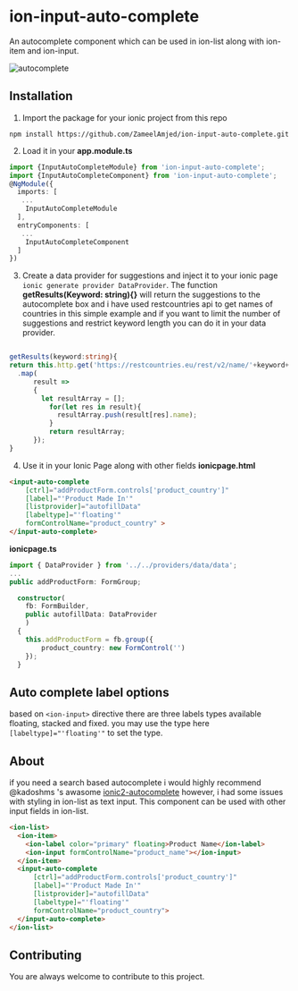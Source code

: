 # ion-input-auto-complete
An autocomplete component which can be used in ion-list along with ion-item and ion-input.

![autocomplete](https://thumbs.gfycat.com/SmoggyDaringFoxhound-size_restricted.gif)

## Installation
1. Import the package for your ionic project from this repo

`npm install https://github.com/ZameelAmjed/ion-input-auto-complete.git`

2. Load it in your **app.module.ts**
```typescript
import {InputAutoCompleteModule} from 'ion-input-auto-complete';
import {InputAutoCompleteComponent} from 'ion-input-auto-complete';
@NgModule({
  imports: [
   ...
    InputAutoCompleteModule
  ],
  entryComponents: [
   ...
    InputAutoCompleteComponent
  ]
})
```

3. Create a data provider for suggestions and inject it to your ionic page `ionic generate provider DataProvider`. The function **getResults(Keyword: string){}** will return the suggestions to the autocomplete box and i have used restcountries api to get names of countries in this simple example and if you want to limit the number of suggestions and restrict keyword length you can do it in your data provider.
```typescript

getResults(keyword:string){
return this.http.get('https://restcountries.eu/rest/v2/name/'+keyword+'?fields=name;')
  .map(
      result =>
      {
        let resultArray = [];
          for(let res in result){
            resultArray.push(result[res].name);
          }
          return resultArray;
      });
}
```

4. Use it in your Ionic Page along with other fields **ionicpage.html**
```html
<input-auto-complete
    [ctrl]="addProductForm.controls['product_country']"
    [label]="'Product Made In'"
    [listprovider]="autofillData"
    [labeltype]="'floating'"
    formControlName="product_country" >
</input-auto-complete>
```
**ionicpage.ts**
```typescript
import { DataProvider } from '../../providers/data/data';
...
public addProductForm: FormGroup;

  constructor(
  	fb: FormBuilder,
  	public autofillData: DataProvider
  	)
  {
  	this.addProductForm = fb.group({
        product_country: new FormControl('')
    });
  }
  ```

## Auto complete label options
based on `<ion-input>` directive there are three labels types available floating, stacked and fixed. you may use the type here  `[labeltype]="'floating'"` to set the type.

## About
if you need a search based autocomplete i would highly recommend @kadoshms 's awasome [ionic2-autocomplete](https://github.com/kadoshms/ionic2-autocomplete) however, i had some issues with styling in ion-list as text input. This component can be used with other input fields in ion-list.
```html
<ion-list>
  <ion-item>
    <ion-label color="primary" floating>Product Name</ion-label>
    <ion-input formControlName="product_name"></ion-input>
  </ion-item>
  <input-auto-complete
      [ctrl]="addProductForm.controls['product_country']"
      [label]="'Product Made In'"
      [listprovider]="autofillData"
      [labeltype]="'floating'"
      formControlName="product_country">
  </input-auto-complete>
</ion-list>
```

## Contributing
You are always welcome to contribute to this project.   